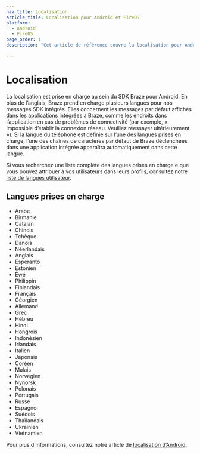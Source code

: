 ```yaml
---
nav_title: Localisation
article_title: Localisation pour Android et FireOS
platform: 
  - Android
  - FireOS
page_order: 1
description: "Cet article de référence couvre la localisation pour Android et FireOS, répertoriant toutes les langues actuellement prises en charge par Braze."

---
```


# Localisation

La localisation est prise en charge au sein du SDK Braze pour Android. En plus de l’anglais, Braze prend en charge plusieurs langues pour nos messages SDK intégrés. Elles concernent les messages par défaut affichés dans les applications intégrées à Braze, comme les endroits dans l’application en cas de problèmes de connectivité (par exemple, « Impossible d’établir la connexion réseau. Veuillez réessayer ultérieurement. »). Si la langue du téléphone est définie sur l’une des langues prises en charge, l’une des chaînes de caractères par défaut de Braze déclenchées dans une application intégrée apparaîtra automatiquement dans cette langue.

Si vous recherchez une liste complète des langues prises en charge e que vous pouvez attribuer à vos utilisateurs dans leurs profils, consultez notre [liste de langues utilisateur][1].

## Langues prises en charge

- Arabe
- Birmanie
- Catalan
- Chinois
- Tchèque
- Danois
- Néerlandais
- Anglais
- Esperanto
- Estonien
- Éwé
- Philippin
- Finlandais
- Français
- Géorgien
- Allemand
- Grec
- Hébreu
- Hindi
- Hongrois
- Indonésien
- Irlandais
- Italien
- Japonais
- Coréen
- Malais
- Norvégien
- Nynorsk
- Polonais
- Portugais
- Russe
- Espagnol
- Suédois
- Thaïlandais
- Ukrainien
- Vietnamien

Pour plus d’informations, consultez notre article de [localisation d’Android][3].

[3]: http://developer.android.com/guide/topics/resources/localization.html
[1]: {{site.baseurl}}/user_guide/data_and_analytics/user_data_collection/language_codes/
